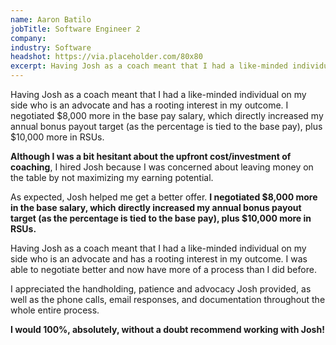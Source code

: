 ```yaml
---
name: Aaron Batilo
jobTitle: Software Engineer 2
company:
industry: Software
headshot: https://via.placeholder.com/80x80
excerpt: Having Josh as a coach meant that I had a like-minded individual on my side who is an advocate and has a rooting interest in my outcome. I negotiated $8,000 more in the base pay salary, which directly increased my annual bonus payout target (as the percentage is tied to the base pay), plus $10,000 more in RSUs.
---
```


Having Josh as a coach meant that I had a like-minded individual on my side who is an advocate and has a rooting interest in my outcome. I negotiated $8,000 more in the base pay salary, which directly increased my annual bonus payout target (as the percentage is tied to the base pay), plus $10,000 more in RSUs.

**Although I was a bit hesitant about the upfront cost/investment of coaching**, I hired Josh because I was concerned about leaving money on the table by not maximizing my earning potential.

As expected, Josh helped me get a better offer. **I negotiated $8,000 more in the base salary, which directly increased my annual bonus payout target (as the percentage is tied to the base pay), plus $10,000 more in RSUs.**

Having Josh as a coach meant that I had a like-minded individual on my side who is an advocate and has a rooting interest in my outcome. I was able to negotiate better and now have more of a process than I did before.

I appreciated the handholding, patience and advocacy Josh provided, as well as the phone calls, email responses, and documentation throughout the whole entire process.

**I would 100%, absolutely, without a doubt recommend working with Josh!**